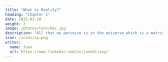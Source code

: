 ```yaml
---
title: "What is Reality?"
heading: "Chapter 1"
date: 2025-03-20
weight: 2
image: /photos/tech/mac.jpg
description: "All that we perceive is in the universe which is a matrix of the ideas of the Creator of existence"
icon: /icons/sp.png
writer:
  name: Juan
  url: https://www.linkedin.com/in/jundalisay/
---
```



